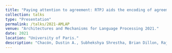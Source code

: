 ```yaml
---
title: "Paying attention to agreement: RTPJ aids the encoding of agreement in Hindi."
collection: talks
type: "Presentation"
permalink: /talks/2021-AMLAP
venue: "Architectures and Mechanisms for Language Processing 2021."
date: 2021
location: "University of Paris."
description: "Chacón, Dustin A., Subhekshya Shrestha, Brian Dillon, Rajesh Bhatt, Diogo Almeida, Alec Marantz."
---
```

